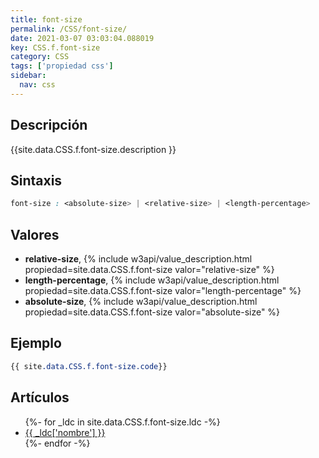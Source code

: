 ```yaml
---
title: font-size
permalink: /CSS/font-size/
date: 2021-03-07 03:03:04.088019
key: CSS.f.font-size
category: CSS
tags: ['propiedad css']
sidebar: 
  nav: css
---
```


## Descripción
{{site.data.CSS.f.font-size.description }}

## Sintaxis
~~~css
font-size : <absolute-size> | <relative-size> | <length-percentage>
~~~

## Valores
* **relative-size**,  {% include w3api/value_description.html propiedad=site.data.CSS.f.font-size valor="relative-size" %}
* **length-percentage**,  {% include w3api/value_description.html propiedad=site.data.CSS.f.font-size valor="length-percentage" %}
* **absolute-size**,  {% include w3api/value_description.html propiedad=site.data.CSS.f.font-size valor="absolute-size" %}

## Ejemplo
~~~css
{{ site.data.CSS.f.font-size.code}}
~~~

## Artículos
<ul>
{%- for _ldc in site.data.CSS.f.font-size.ldc -%}
   <li>
       <a href="{{_ldc['url'] }}">{{ _ldc['nombre'] }}</a>
   </li>
{%- endfor -%}
</ul>
